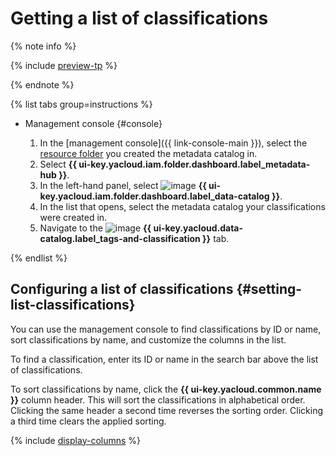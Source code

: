 # Getting a list of classifications


{% note info %}

{% include [preview-tp](../../../_includes/preview-tp.md) %}

{% endnote %}


{% list tabs group=instructions %}

- Management console {#console}

  1. In the [management console]({{ link-console-main }}), select the [resource folder](../../../resource-manager/concepts/resources-hierarchy.md#folder) you created the metadata catalog in.
  1. Select **{{ ui-key.yacloud.iam.folder.dashboard.label_metadata-hub }}**.
  1. In the left-hand panel, select ![image](../../../_assets/console-icons/folder-magnifier.svg) **{{ ui-key.yacloud.iam.folder.dashboard.label_data-catalog }}**.
  1. In the list that opens, select the metadata catalog your classifications were created in.
  1. Navigate to the ![image](../../../_assets/console-icons/tag.svg) **{{ ui-key.yacloud.data-catalog.label_tags-and-classification }}** tab.

{% endlist %}

## Configuring a list of classifications {#setting-list-classifications}

You can use the management console to find classifications by ID or name, sort classifications by name, and customize the columns in the list.

To find a classification, enter its ID or name in the search bar above the list of classifications.

To sort classifications by name, click the **{{ ui-key.yacloud.common.name }}** column header. This will sort the classifications in alphabetical order. Clicking the same header a second time reverses the sorting order. Clicking a third time clears the applied sorting.

{% include [display-columns](../../../_includes/metadata-hub/display-columns.md) %}

